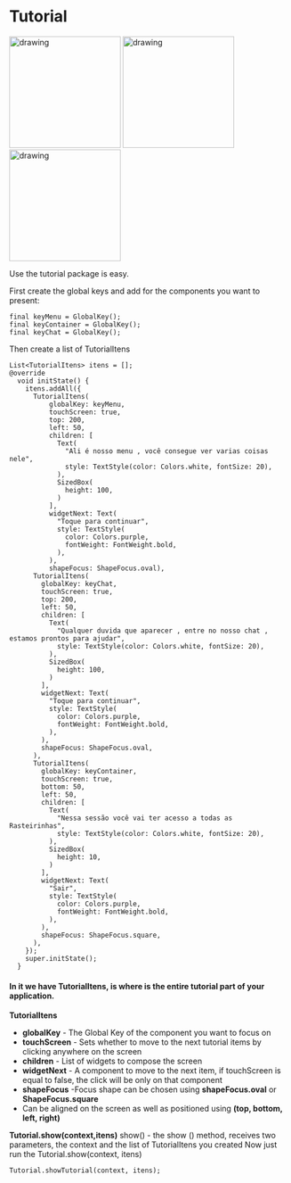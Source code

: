 # Tutorial

<img src="https://user-images.githubusercontent.com/47983071/105987554-30276a00-607d-11eb-9f0f-69acfad9e8f8.jpeg" alt="drawing" width="200"/>

<img src="https://user-images.githubusercontent.com/47983071/105987620-4cc3a200-607d-11eb-958c-a5645bba87fb.jpeg" alt="drawing" width="200"/>


<img src="https://user-images.githubusercontent.com/47983071/105987668-5a792780-607d-11eb-9d74-6bd190c0aad2.jpeg" alt="drawing" width="200"/>


Use the tutorial package is easy.

First create the global keys and add for the components you want to present:
```
final keyMenu = GlobalKey();
final keyContainer = GlobalKey();
final keyChat = GlobalKey();  
```

Then create a list of TutorialItens

```
List<TutorialItens> itens = [];
@override
  void initState() {
    itens.addAll({
      TutorialItens(
          globalKey: keyMenu,
          touchScreen: true,
          top: 200,
          left: 50,
          children: [
            Text(
              "Ali é nosso menu , você consegue ver varias coisas nele",
              style: TextStyle(color: Colors.white, fontSize: 20),
            ),
            SizedBox(
              height: 100,
            )
          ],
          widgetNext: Text(
            "Toque para continuar",
            style: TextStyle(
              color: Colors.purple,
              fontWeight: FontWeight.bold,
            ),
          ),
          shapeFocus: ShapeFocus.oval),
      TutorialItens(
        globalKey: keyChat,
        touchScreen: true,
        top: 200,
        left: 50,
        children: [
          Text(
            "Qualquer duvida que aparecer , entre no nosso chat , estamos prontos para ajudar",
            style: TextStyle(color: Colors.white, fontSize: 20),
          ),
          SizedBox(
            height: 100,
          )
        ],
        widgetNext: Text(
          "Toque para continuar",
          style: TextStyle(
            color: Colors.purple,
            fontWeight: FontWeight.bold,
          ),
        ),
        shapeFocus: ShapeFocus.oval,
      ),
      TutorialItens(
        globalKey: keyContainer,
        touchScreen: true,
        bottom: 50,
        left: 50,
        children: [
          Text(
            "Nessa sessão você vai ter acesso a todas as  Rasteirinhas",
            style: TextStyle(color: Colors.white, fontSize: 20),
          ),
          SizedBox(
            height: 10,
          )
        ],
        widgetNext: Text(
          "Sair",
          style: TextStyle(
            color: Colors.purple,
            fontWeight: FontWeight.bold,
          ),
        ),
        shapeFocus: ShapeFocus.square,
      ),
    });
    super.initState();
  }
```

 #### In it we have TutorialItens, is where is the entire tutorial part of your application.
**TutorialItens**
  - **globalKey**  - The Global Key of the component you want to focus on
  - **touchScreen** - Sets whether to move to the next tutorial items by clicking anywhere on the screen
  - **children** - List of widgets to compose the screen
  - **widgetNext** - A component to move to the next item, if touchScreen is equal to false, the click will be only on that component
  - **shapeFocus** -Focus shape can be chosen using **shapeFocus.oval** or **ShapeFocus.square**
  - Can be aligned on the screen as well as positioned using **(top, bottom, left, right)**

**Tutorial.show(context,itens)**
show() -   the show () method, receives two parameters, the context and the list of TutorialItens you created
Now just run the Tutorial.show(context, itens)

```
Tutorial.showTutorial(context, itens);
```
 
